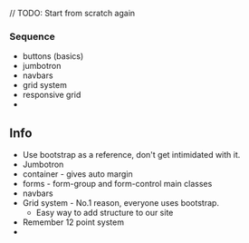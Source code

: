 // TODO: Start from scratch again

### Sequence
- buttons (basics)
- jumbotron
- navbars
- grid system
- responsive grid
- 


## Info
- Use bootstrap as a reference, don't get intimidated with it.
- Jumbotron
- container - gives auto margin
- forms - form-group and form-control main classes
- navbars
- Grid system - No.1 reason, everyone uses bootstrap.
  - Easy way to add structure to our site
- Remember 12 point system
- 